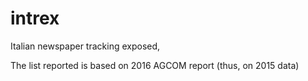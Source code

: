 # intrex

Italian newspaper tracking exposed,

The list reported is based on 2016 AGCOM report (thus, on 2015 data)
